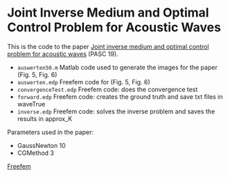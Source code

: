 # Joint Inverse Medium and Optimal Control Problem for Acoustic Waves
This is the code to the paper [Joint inverse medium and optimal control problem for acoustic waves](https://doi.org/10.1145/3324989.3325718) (PASC 19).



* `auswerten50.m` Matlab code used to generate the images for the paper (Fig. 5, Fig. 6)
* `auswerten.edp` Freefem code for (Fig. 5, Fig. 6)
* `convergenceTest.edp` Freefem code: does the convergence test
* `forward.edp` Freefem code: creates the ground truth and save txt files in waveTrue
* `inverse.edp` Freefem code: solves the inverse problem and saves the results in approx_K


Parameters used in the paper:
* GaussNewton	10
* CGMethod	3

[Freefem](https://freefem.org/)
